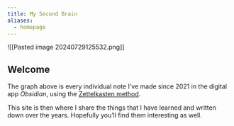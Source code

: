```yaml
---
title: My Second Brain
aliases:
  - homepage
---
```

![[Pasted image 20240729125532.png]]

## Welcome

The graph above is every individual note I’ve made since 2021 in the digital app *Obsidian*, using the [Zettelkasten method](https://en.wikipedia.org/wiki/Zettelkasten). 

This site is then where I share the things that I have learned and written down over the years. Hopefully you’ll find them interesting as well.